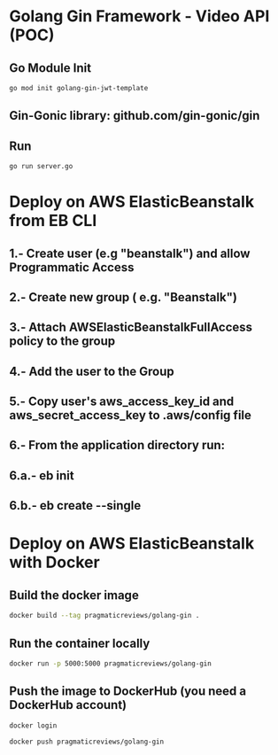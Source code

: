 # Golang Gin Framework - Video API (POC)

## Go Module Init

```bash
go mod init golang-gin-jwt-template
```

## Gin-Gonic library: github.com/gin-gonic/gin

## Run

```bash
go run server.go
```

# Deploy on AWS ElasticBeanstalk from EB CLI

## 1.- Create user (e.g "beanstalk") and allow Programmatic Access
## 2.- Create new group ( e.g. "Beanstalk")
## 3.- Attach AWSElasticBeanstalkFullAccess policy to the group
## 4.- Add the user to the Group
## 5.- Copy user's aws_access_key_id and aws_secret_access_key to .aws/config file
## 6.- From the application directory run:
## 6.a.- eb init
## 6.b.- eb create --single

# Deploy on AWS ElasticBeanstalk with Docker

## Build the docker image

```bash
docker build --tag pragmaticreviews/golang-gin .
```

## Run the container locally

```bash
docker run -p 5000:5000 pragmaticreviews/golang-gin
```

## Push the image to DockerHub (you need a DockerHub account)

```bash
docker login
```

```bash
docker push pragmaticreviews/golang-gin
```